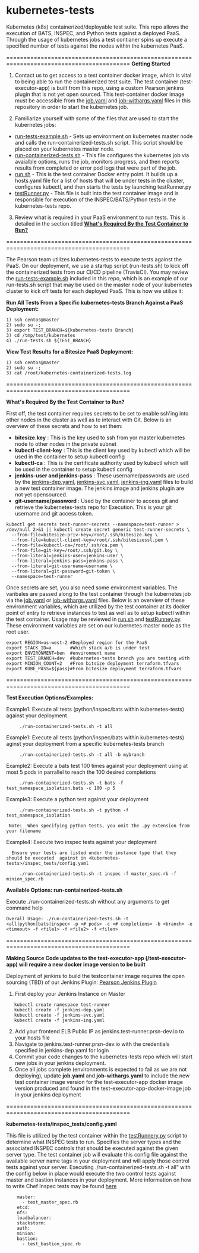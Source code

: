 # kubernetes-tests

Kubernetes (k8s) containerized/deployable test suite.  This repo allows the execution of BATS, INSPEC, and Python tests against a deployed PaaS.  Through the usage of kubernetes jobs a test contianer spins up execute a specified number of tests against the nodes within the kubernetes PaaS.  

==========================================================================================
**Getting Started**

1) Contact us to get access to a test container docker image, which is vital to being able to run the containerized test suite.  The test container (test-executor-app) is built from this repo, using a custom Pearson jenkins plugin that is not yet open sourced.  This test-container docker image must be accessible from the [job.yaml](./job.yaml) and [job-withargs.yaml](./job-withargs.yaml) files in this repository in order to start the kubernetes job.

2) Familiarize yourself with some of the files that are used to start the kubernetes jobs:

- [run-tests-example.sh](./run-tests-example.sh) - Sets up environment on kubernetes master node and calls the run-containerized-tests.sh script. This script should be placed on your kubernetes master node.
- [run-containerized-tests.sh](./run-containerized-tests.sh) - This file configures the kubernetes job via avaialble options,  runs the job, monitors progress, and then reports results from completed or error pod logs that were part of the job.
- [run.sh](./test-executor-app/run.sh) - This is the test container Docker entry point. It builds up a hosts.yaml file for a list of hosts that will be under tests in the cluster, configures kubectl, and then starts the tests by launching testRunner.py
- [testRunner.py](./test-executor-app/testRunnery.py) - This file is built into the test container image and is responsible for execution of the INSPEC/BATS/Python tests in the kubernetes-tests repo.

3) Review what is required in your PaaS environment to run tests. This is detailed in the section titled [**What's Required By the Test Container to Run?**](#RunTests)

==========================================================================================

The Pearson team utilizes kubernetes-tests to execute tests against the PaaS. On our deployment, we use a startup script (run-tests.sh) to kick off the containerized tests from our CI/CD pipeline (TravisCI). You may review the [run-tests-example.sh](./run-tests-example.sh) included in this repo, which is an example of our run-tests.sh script that may be used on the master node of your kubernetes cluster to kick off tests for each deployed PaaS. This is how we utilize it:

**Run All Tests From a Specific kubernetes-tests Branch Against a PaaS Deployment:**

```
1) ssh centos@master
2) sudo su -;
3) export TEST_BRANCH=${kubernetes-tests Branch}
3) cd /tmp/test/kubernetes
4) ./run-tests.sh ${TEST_BRANCH}  
```

**View Test Results for a Bitesize PaaS Deployment:**

```
1) ssh centos@master
2) sudo su -;
3) cat /root/kubernetes-containerized-tests.log
```

==========================================================================================
<a id="Environment"></a>

**What's Required By the Test Container to Run?**

First off, the test container requires secrets to be set to enable ssh'ing into other nodes in the cluster as well as to interact with Git. Below is an overview of these secrets and how to set them:

- **bitesize.key** :  This is the key used to ssh from yor master kubernetes node to other nodes in the private subnet
- **kubectl-client-key** : This is the client key used by kubectl which will be used in the container to setup kubectl config
- **kubectl-ca** : This is the certificate authority used by kubectl which will be used in the container to setup kubectl config
- **jenkins-user and jenkins-pass** : These username/passwords are used by the [jenkins-dep.yaml](./test-executor-app/jenkins-dep.yaml), [jenkins-svc.yaml](./test-executor-app/jenkins-svc.yaml), [jenkins-ing.yaml](./test-executor-app/jenkins-ing.yaml)  files to build a new test container image. The jenkins image and jenkins plugin are not yet opensourced.
- **git-username/password** : Used by the container to access git and retrieve the kubernetes-tests repo for Execution. This is your git username and git access token.

```
kubectl get secrets test-runner-secrets --namespace=test-runner > /dev/null 2>&1 || kubectl create secret generic test-runner-secrets \
  --from-file=bitesize-priv-key=/root/.ssh/bitesize.key \
  --from-file=kubectl-client-key=/root/.ssh/bitesizessl.pem \
  --from-file=kubectl-ca=/root/.ssh/ca.pem \
  --from-file=git-key=/root/.ssh/git.key \
  --from-literal=jenkins-user=jenkins-user \
  --from-literal=jenkins-pass=jenkins-pass \
  --from-literal=git-username=username \
  --from-literal=git-password=git-token \
  --namespace=test-runner
```

Once secrets are set, you also need some environment variables. The varibales are passed along to the test container through the kubernetes job via the [job.yaml](./job.yaml) or [job-withargs.yaml](./job-withargs.yaml) files.  Below is an overview of these environment variables, which are utilized by the test container at its docker point of entry to retrieve instances to test as well as to setup kubectl within the test container. Usage may be reviewed in [run.sh](./test-executor-app/run.sh) and [testRunney.py](./test-executor-app/testRunnery.py). These environment variables are set on our kubernetes master node as the root user.

```
export REGION=us-west-2 #Deployed region for the PaaS
export STACK_ID=a       #Which stack a/b is under test
export ENVIRONMENT=ben  #environment name
export TEST_BRANCH=dev  #kubernetes-tests branch you are testing with
export MINION_COUNT=2   #From bitsize deployment terraform.tfvars
export KUBE_PASS=${pass}#From bitesize deployment terraform.tfvars
```
==========================================================================================

**Test Execution Options/Examples:**

Example1: Execute all tests (python/inspec/bats within kubernetes-tests) against your deployment

```
     ./run-containerized-tests.sh -t all
```
Example1: Execute all tests (python/inspec/bats within kubernetes-tests) aginst your deployment from a specific kubernetes-tests branch

```
     ./run-containerized-tests.sh -t all -b mybranch
```

Example2: Execute a bats test 100 times against your deployment using at most 5 pods in parrallel to reach the 100 desired completions

```
     ./run-containerized-tests.sh -t bats -f test_namespace_isolation.bats -c 100 -p 5
```

Example3: Execute a python test against your deployment

```
     ./run-containerized-tests.sh -t python -f test_namespace_isolation
```

     Note:  When specifying python tests, you omit the .py extension from your filename

Example4: Execute two inspec tests against your deployment

      Ensure your tests are listed under the instance type that they should be executed  against in <kubernetes-tests>/inspec_tests/config.yaml

```
     ./run-containerized-tests.sh -t inspec -f master_spec.rb -f minion_spec.rb
```


**Available Options: run-containerized-tests.sh**

Execute  ./run-containerized-tests.sh  without any arguments to get command help

```
Overall Usage: ./run-containerized-tests.sh -t <all|python|bats|inspec> -p <# pods> -c <# completions> -b <branch> -e <timeout> -f <file1> -f <file2> -f <filen>
```
==========================================================================================

 **Making Source Code updates to the test-executor-app  (<kubernetes-tests>/test-executor-app) will require a new docker image version to be built**

Deployment of jenkins to build the testcontainer image requires the open sourcing (TBD) of our Jenkins Plugin: [Pearson Jenkins Plugin](https://github.com/pearsontechnology/deployment-pipeline-jenkins-plugin)

 1.  First deploy your Jenkins Instance on Master
   ```
      kubectl create namespace test-runner
      kubectl create -f jenkins-dep.yaml
      kubectl create -f jenkins-svc.yaml
      kubectl create -f jenkins-ing.yaml
   ```

 2. Add your frontend ELB Public IP as jenkins.test-runner.prsn-dev.io to your hosts file
 3. Navigate to jenkins.test-runner.prsn-dev.io with the credentials specified in jenkins-dep.yaml for login
 4. Commit your code changes to the kubernetes-tests repo which will start new jobs in your jenkins deployment.
 5. Once all jobs complete (environments is expected to fail as we are not deploying), update **job.yaml** and **job-withargs.yaml**    to include the new test container image version for the test-executor-app docker image version produced and found in the  test-executor-app-docker-image job in your jenkins deployment

==========================================================================================

**kubernetes-tests/inspec_tests/config.yaml**

This file is utilized by the test container within the [testRunnery.py](./test-executor-app/testRunnery.py) script to determine what INSPEC tests to run. Specifies  the server types and the associated INSPEC controls that should be executed against the given server type.  The test container job will evaluate this config file against the available server name tags in your deployment and will apply those control tests against your server.  Executing ./run-containerized-tests.sh -t all" with the config below in place would execute the two control tests against master and bastion instances in your deployment.  More information on how to write Chef Inspec tests may be found [here](https://docs.chef.io/inspec.html)

```
    master:
      - test_master_spec.rb
    etcd:
    nfs:
    loadbalancer:
    stackstorm:
    auth:
    minion:
    bastion:
      - test_bastion_spec.rb
```
